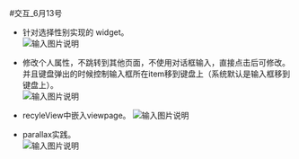 #交互_6月13号

- 针对选择性别实现的 widget。  
![输入图片说明](http://git.oschina.net/nekocode/nekoblog/raw/master/category/ui/img/gif4.gif "在这里输入图片标题")

- 修改个人属性，不跳转到其他页面，不使用对话框输入，直接点击后可修改。并且键盘弹出的时候控制输入框所在item移到键盘上（系统默认是输入框移到键盘上）。  
![输入图片说明](http://git.oschina.net/nekocode/nekoblog/raw/master/category/ui/img/gif3.gif "在这里输入图片标题")

- recyleView中嵌入viewpage。
![输入图片说明](http://git.oschina.net/nekocode/nekoblog/raw/master/category/ui/img/gif2.gif "在这里输入图片标题")

- parallax实践。  
![输入图片说明](http://git.oschina.net/nekocode/nekoblog/raw/master/category/ui/img/gif1.gif "在这里输入图片标题")